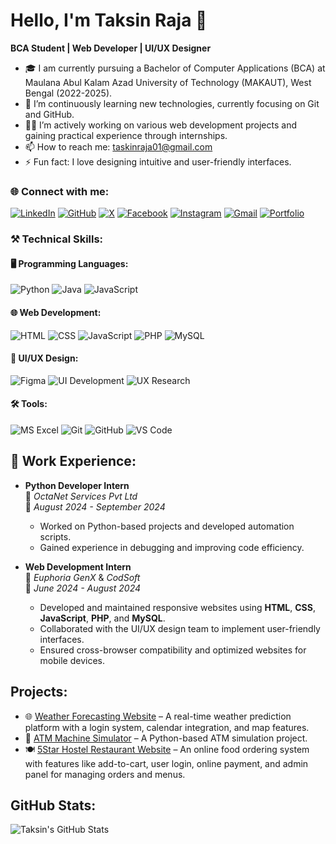 # Hello, I'm Taksin Raja 👋

**BCA Student | Web Developer | UI/UX Designer**

- 🎓 I am currently pursuing a Bachelor of Computer Applications (BCA) at Maulana Abul Kalam Azad University of Technology (MAKAUT), West Bengal (2022-2025).
- 🌱 I’m continuously learning new technologies, currently focusing on Git and GitHub.
- 👨‍💻 I’m actively working on various web development projects and gaining practical experience through internships.
- 📫 How to reach me: [taskinraja01@gmail.com](mailto:taskinraja01@gmail.com)
- ⚡ Fun fact: I love designing intuitive and user-friendly interfaces.

### 🌐 Connect with me:
[![LinkedIn](https://img.shields.io/badge/LinkedIn-%230077B5.svg?style=for-the-badge&logo=linkedin&logoColor=white)](https://www.linkedin.com/in/taksinraja)
[![GitHub](https://img.shields.io/badge/GitHub-%23121011.svg?style=for-the-badge&logo=github&logoColor=white)](https://github.com/taksinraja)
[![X](https://img.shields.io/badge/X-%231DA1F2.svg?style=for-the-badge&logo=x&logoColor=white)](https://x.com)
[![Facebook](https://img.shields.io/badge/Facebook-%231877F2.svg?style=for-the-badge&logo=facebook&logoColor=white)](https://facebook.com)
[![Instagram](https://img.shields.io/badge/Instagram-%23E4405F.svg?style=for-the-badge&logo=instagram&logoColor=white)](https://www.instagram.com)
[![Gmail](https://img.shields.io/badge/Gmail-D14836?style=for-the-badge&logo=gmail&logoColor=white)](mailto:taskinraja01@gmail.com)
[![Portfolio](https://img.shields.io/badge/Portfolio-%23000000.svg?style=for-the-badge&logo=netlify&logoColor=white)](https://taksinraja.netlify.app/)


### ⚒️ Technical Skills:

#### 🖥️ **Programming Languages:**
![Python](https://img.shields.io/badge/Python-%233776AB.svg?style=for-the-badge&logo=python&logoColor=white)
![Java](https://img.shields.io/badge/Java-%23ED8B00.svg?style=for-the-badge&logo=java&logoColor=white)
![JavaScript](https://img.shields.io/badge/JavaScript-%23F7DF1E.svg?style=for-the-badge&logo=javascript&logoColor=black)

#### 🌐 **Web Development:**
![HTML](https://img.shields.io/badge/HTML-%23E34F26.svg?style=for-the-badge&logo=html5&logoColor=white)
![CSS](https://img.shields.io/badge/CSS-%231572B6.svg?style=for-the-badge&logo=css3&logoColor=white)
![JavaScript](https://img.shields.io/badge/JavaScript-%23F7DF1E.svg?style=for-the-badge&logo=javascript&logoColor=black)
![PHP](https://img.shields.io/badge/PHP-%23777BB4.svg?style=for-the-badge&logo=php&logoColor=white)
![MySQL](https://img.shields.io/badge/MySQL-%2300f.svg?style=for-the-badge&logo=mysql&logoColor=white)

#### 🎨 **UI/UX Design:**
![Figma](https://img.shields.io/badge/Figma-%2300D1FF.svg?style=for-the-badge&logo=figma&logoColor=white)
![UI Development](https://img.shields.io/badge/UI%20Development-%2300D1FF.svg?style=for-the-badge&logo=uxpin&logoColor=white)
![UX Research](https://img.shields.io/badge/UX%20Research-%23F24E1E.svg?style=for-the-badge&logo=figma&logoColor=white)

#### 🛠️ **Tools:**
![MS Excel](https://img.shields.io/badge/MS_Excel-%23217346.svg?style=for-the-badge&logo=microsoft-excel&logoColor=white)
![Git](https://img.shields.io/badge/Git-%23F05033.svg?style=for-the-badge&logo=git&logoColor=white)
![GitHub](https://img.shields.io/badge/GitHub-%23121011.svg?style=for-the-badge&logo=github&logoColor=white)
![VS Code](https://img.shields.io/badge/VS%20Code-%23007ACC.svg?style=for-the-badge&logo=visual-studio-code&logoColor=white)

## 💼 Work Experience:

- **Python Developer Intern**  
  🏢 *OctaNet Services Pvt Ltd*  
  📅 *August 2024 - September 2024*  
  - Worked on Python-based projects and developed automation scripts.
  - Gained experience in debugging and improving code efficiency.

- **Web Development Intern**  
  🏢 *Euphoria GenX* & *CodSoft*  
  📅 *June 2024 - August 2024*  
  - Developed and maintained responsive websites using **HTML**, **CSS**, **JavaScript**, **PHP**, and **MySQL**.
  - Collaborated with the UI/UX design team to implement user-friendly interfaces.
  - Ensured cross-browser compatibility and optimized websites for mobile devices.

## Projects:
- 🌐 [Weather Forecasting Website](https://github.com/taksinraja/weather-forecasting) – A real-time weather prediction platform with a login system, calendar integration, and map features.
- 🏧 [ATM Machine Simulator](https://github.com/taksinraja/ATM-simulator) – A Python-based ATM simulation project.
- 🍽️ [5Star Hostel Restaurant Website](https://github.com/taksinraja/5star-restaurant) – An online food ordering system with features like add-to-cart, user login, online payment, and admin panel for managing orders and menus.

## GitHub Stats:
![Taksin's GitHub Stats](https://github-readme-stats.vercel.app/api?username=taksinraja&show_icons=true&theme=radical)
